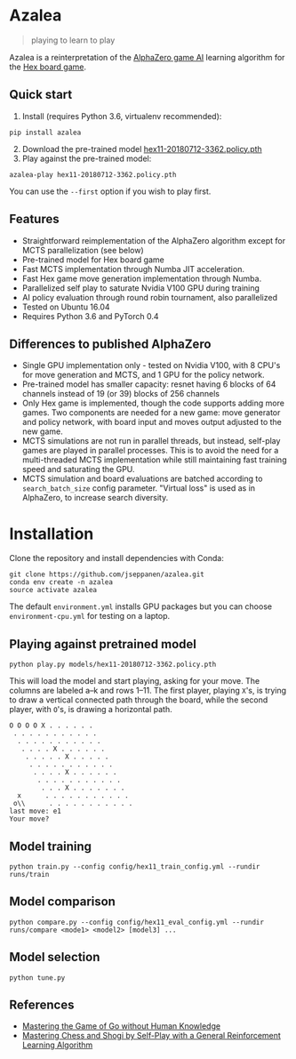 
# Azalea

> playing to learn to play

Azalea is a reinterpretation of the [AlphaZero game AI](https://en.wikipedia.org/wiki/AlphaZero)
learning algorithm for the [Hex board game](https://en.wikipedia.org/wiki/Hex_(board_game)).

## Quick start

1. Install (requires Python 3.6, virtualenv recommended):
```
pip install azalea
```
2. Download the pre-trained model [hex11-20180712-3362.policy.pth](https://raw.githubusercontent.com/jseppanen/azalea/master/models/hex11-20180712-3362.policy.pth)
3. Play against the pre-trained model:
```
azalea-play hex11-20180712-3362.policy.pth
```
You can use the `--first` option if you wish to play first.

## Features

* Straightforward reimplementation of the AlphaZero algorithm except
  for MCTS parallelization (see below)
* Pre-trained model for Hex board game
* Fast MCTS implementation through Numba JIT acceleration.
* Fast Hex game move generation implementation through Numba.
* Parallelized self play to saturate Nvidia V100 GPU during training
* AI policy evaluation through round robin tournament, also parallelized
* Tested on Ubuntu 16.04
* Requires Python 3.6 and PyTorch 0.4

## Differences to published AlphaZero

* Single GPU implementation only - tested on Nvidia V100, with 8 CPU's
  for move generation and MCTS, and 1 GPU for the policy network.
* Pre-trained model has smaller capacity: resnet having 6 blocks of 64
  channels instead of 19 (or 39) blocks of 256 channels
* Only Hex game is implemented, though the code supports adding more
  games. Two components are needed for a new game: move generator and
  policy network, with board input and moves output adjusted to the
  new game.
* MCTS simulations are not run in parallel threads, but instead,
  self-play games are played in parallel processes. This is to avoid
  the need for a multi-threaded MCTS implementation while still
  maintaining fast training speed and saturating the GPU.
* MCTS simulation and board evaluations are batched according to
  `search_batch_size` config parameter. "Virtual loss" is used
  as in AlphaZero, to increase search diversity.

# Installation

Clone the repository and install dependencies with Conda:

    git clone https://github.com/jseppanen/azalea.git
    conda env create -n azalea
    source activate azalea

The default `environment.yml` installs GPU packages but you can choose
`environment-cpu.yml` for testing on a laptop.

## Playing against pretrained model

    python play.py models/hex11-20180712-3362.policy.pth

This will load the model and start playing, asking for your move. The
columns are labeled a–k and rows 1–11. The first player, playing `X`'s,
is trying to draw a vertical connected path through the board, while the
second player, with `O`'s, is drawing a horizontal path.

```
O O O O X . . . . . . 
 . . . . . . . . . . . 
  . . . . . . . . . . . 
   . . . . X . . . . . . 
    . . . . . X . . . . . 
     . . . . . . . . . . . 
      . . . . X . . . . . . 
       . . . . . . . . . . . 
        . . . X . . . . . . . 
  x      . . . . . . . . . . . 
 o\\      . . . . . . . . . . . 
last move: e1
Your move? 
```

## Model training

    python train.py --config config/hex11_train_config.yml --rundir runs/train

## Model comparison

    python compare.py --config config/hex11_eval_config.yml --rundir runs/compare <mode1> <model2> [model3] ...

## Model selection

    python tune.py

## References

* [Mastering the Game of Go without Human Knowledge](https://deepmind.com/documents/119/agz_unformatted_nature.pdf)
* [Mastering Chess and Shogi by Self-Play with a General Reinforcement Learning Algorithm](https://arxiv.org/abs/1712.01815)
